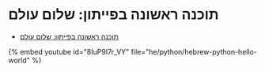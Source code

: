 # תוכנה ראשונה בפייתון: שלום עולם

* [תוכנה ראשונה בפייתון: שלום עולם](https://code-maven.com/slides/python/first-script)

{% embed youtube id="8IuP9I7r_VY" file="he/python/hebrew-python-hello-world" %}

